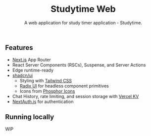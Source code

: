 <h1 align="center">Studytime Web</h1>

<p align="center">
  A web application for study timer application - Studytime.
</p>

<br/>

## Features

- [Next.js](https://nextjs.org) App Router
- React Server Components (RSCs), Suspense, and Server Actions
- Edge runtime-ready
- [shadcn/ui](https://ui.shadcn.com)
  - Styling with [Tailwind CSS](https://tailwindcss.com)
  - [Radix UI](https://radix-ui.com) for headless component primitives
  - Icons from [Phosphor Icons](https://phosphoricons.com)
- Chat History, rate limiting, and session storage with [Vercel KV](https://vercel.com/storage/kv)
- [NextAuth.js](https://github.com/nextauthjs/next-auth) for authentication

## Running locally

WIP

